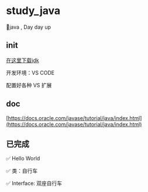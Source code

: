# study_java
🥤java , Day day up

## init
[在这里下载jdk](https://download.oracle.com/otn/java/jdk/11.0.3+12/37f5e150db5247ab9333b11c1dddcd30/jdk-11.0.3_windows-x64_bin.exe)

开发环境：VS CODE

配置好各种 VS 扩展
## doc
[https://docs.oracle.com/javase/tutorial/java/index.html](https://docs.oracle.com/javase/tutorial/java/index.html)

## 已完成

✅ Hello World

✅ 类：自行车

✅ Interface: 双座自行车